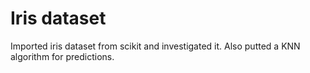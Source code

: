 # Iris dataset

Imported iris dataset from scikit and investigated it.
Also putted a KNN algorithm for predictions.
